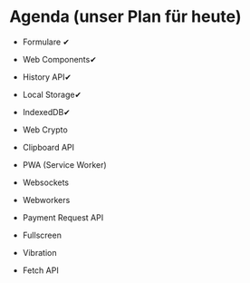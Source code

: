 # Agenda (unser Plan für heute)

- Formulare ✔
- Web Components✔
- History API✔
- Local Storage✔
- IndexedDB✔
- Web Crypto
- Clipboard API
- PWA (Service Worker)
- Websockets
- Webworkers
- Payment Request API

- Fullscreen
- Vibration
- Fetch API
